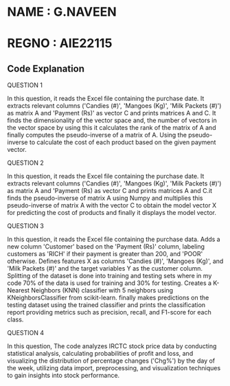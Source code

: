 # NAME  : G.NAVEEN
# REGNO : AIE22115

## Code Explanation

QUESTION 1

In this question, it reads the Excel file containing the purchase date. It extracts relevant columns ('Candies (#)', 'Mangoes (Kg)', 'Milk Packets (#)') as matrix A and 'Payment (Rs)' as vector C and prints matrices A and C. It finds the dimensionality of the vector space and, the number of vectors in the vector space by using this it calculates the rank of the matrix of A and finally computes the pseudo-inverse of a matrix of A. Using the pseudo-inverse to calculate the cost of each product based on the given payment vector.

QUESTION 2 

In this question, it reads the Excel file containing the purchase date. It extracts relevant columns ('Candies (#)', 'Mangoes (Kg)', 'Milk Packets (#)') as matrix A and 'Payment (Rs) as vector C and prints matrices A and C.it finds the pseudo-inverse of matrix A using Numpy and multiplies this pseudo-inverse of matrix A with the vector C to obtain the model vector X for predicting the cost of products and finally it displays the model vector.

QUESTION 3

In this question, it reads the Excel file containing the purchase data. Adds a new column 'Customer' based on the 'Payment (Rs)' column, labeling customers as 'RICH' if their payment is greater than 200, and 'POOR' otherwise. Defines features X as columns 'Candies (#)', 'Mangoes (Kg)', and 'Milk Packets (#)' and the target variables Y as the customer column. Splitting of the dataset is done into training and testing sets where in my code 70% of the data is used for training and 30% for testing. Creates a K-Nearest Neighbors (KNN) classifier with 5 neighbors using KNeighborsClassifier from scikit-learn. finally makes predictions on the testing dataset using the trained classifier and prints the classification report providing metrics such as precision, recall, and F1-score for each class.


QUESTION 4

In this question, The code analyzes IRCTC stock price data by conducting statistical analysis, calculating probabilities of profit and loss, and visualizing the distribution of percentage changes ('Chg%') by the day of the week, utilizing data import, preprocessing, and visualization techniques to gain insights into stock performance.
